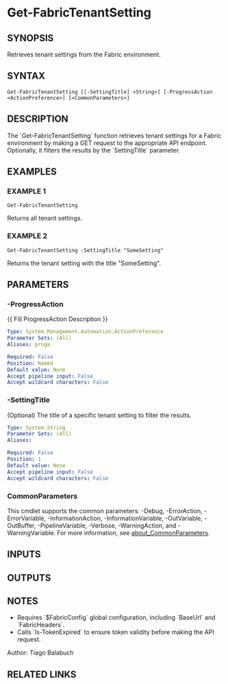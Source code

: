 ﻿---
external help file: FabricTools-help.xml
Module Name: FabricTools
online version: https://learn.microsoft.com/en-us/rest/api/fabric/eventhouse/items/list-eventhouses?tabs=HTTP
schema: 2.0.0
---

# Get-FabricTenantSetting

## SYNOPSIS
Retrieves tenant settings from the Fabric environment.

## SYNTAX

```
Get-FabricTenantSetting [[-SettingTitle] <String>] [-ProgressAction <ActionPreference>] [<CommonParameters>]
```

## DESCRIPTION
The \`Get-FabricTenantSetting\` function retrieves tenant settings for a Fabric environment by making a GET request to the appropriate API endpoint.
Optionally, it filters the results by the \`SettingTitle\` parameter.

## EXAMPLES

### EXAMPLE 1
```
Get-FabricTenantSetting
```

Returns all tenant settings.

### EXAMPLE 2
```
Get-FabricTenantSetting -SettingTitle "SomeSetting"
```

Returns the tenant setting with the title "SomeSetting".

## PARAMETERS

### -ProgressAction
{{ Fill ProgressAction Description }}

```yaml
Type: System.Management.Automation.ActionPreference
Parameter Sets: (All)
Aliases: proga

Required: False
Position: Named
Default value: None
Accept pipeline input: False
Accept wildcard characters: False
```

### -SettingTitle
(Optional) The title of a specific tenant setting to filter the results.

```yaml
Type: System.String
Parameter Sets: (All)
Aliases:

Required: False
Position: 1
Default value: None
Accept pipeline input: False
Accept wildcard characters: False
```

### CommonParameters
This cmdlet supports the common parameters: -Debug, -ErrorAction, -ErrorVariable, -InformationAction, -InformationVariable, -OutVariable, -OutBuffer, -PipelineVariable, -Verbose, -WarningAction, and -WarningVariable. For more information, see [about_CommonParameters](http://go.microsoft.com/fwlink/?LinkID=113216).

## INPUTS

## OUTPUTS

## NOTES
- Requires \`$FabricConfig\` global configuration, including \`BaseUrl\` and \`FabricHeaders\`.
- Calls \`Is-TokenExpired\` to ensure token validity before making the API request.

Author: Tiago Balabuch

## RELATED LINKS
